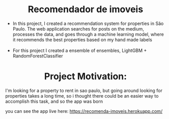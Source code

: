 <h1 align=center> Recomendador de imoveis</h1>
<ul>
  <li>In this project, I created a recommendation system for properties in São Paulo. The web application searches for posts on the medium, processes the data, and goes through a machine learning model, where it recommends the best properties based on my hand made labels</li>
  </br>
  <li>For this project I created a ensemble of ensembles, LightGBM + RandomForestClassifier</li>
</ul>

<h1 align=center> Project Motivation: </h1>
I'm looking for a property to rent in sao paulo, but going around looking for properties takes a long time, so i thought there could be an easier way to accomplish this task, and so the app was born
</br> 

you can see the app live here: https://recomenda-imoveis.herokuapp.com/

